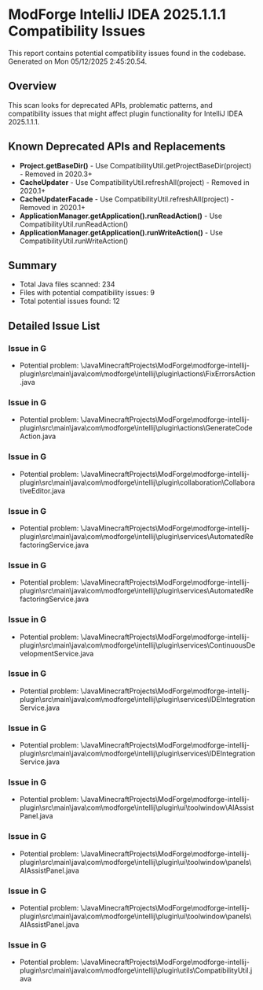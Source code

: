 # ModForge IntelliJ IDEA 2025.1.1.1 Compatibility Issues 
 
This report contains potential compatibility issues found in the codebase. 
Generated on Mon 05/12/2025  2:45:20.54. 
 
## Overview 
 
This scan looks for deprecated APIs, problematic patterns, and compatibility issues 
that might affect plugin functionality for IntelliJ IDEA 2025.1.1.1. 
 
## Known Deprecated APIs and Replacements 
 
* **Project.getBaseDir()** - Use CompatibilityUtil.getProjectBaseDir(project) - Removed in 2020.3+ 
* **CacheUpdater** - Use CompatibilityUtil.refreshAll(project) - Removed in 2020.1+ 
* **CacheUpdaterFacade** - Use CompatibilityUtil.refreshAll(project) - Removed in 2020.1+ 
* **ApplicationManager.getApplication().runReadAction()** - Use CompatibilityUtil.runReadAction() 
* **ApplicationManager.getApplication().runWriteAction()** - Use CompatibilityUtil.runWriteAction() 
 
## Summary 
 
* Total Java files scanned: 234 
* Files with potential compatibility issues: 9 
* Total potential issues found: 12 
 
## Detailed Issue List 
 
### Issue in G 
 
* Potential problem: \JavaMinecraftProjects\ModForge\modforge-intellij-plugin\src\main\java\com\modforge\intellij\plugin\actions\FixErrorsAction.java 
 
### Issue in G 
 
* Potential problem: \JavaMinecraftProjects\ModForge\modforge-intellij-plugin\src\main\java\com\modforge\intellij\plugin\actions\GenerateCodeAction.java 
 
### Issue in G 
 
* Potential problem: \JavaMinecraftProjects\ModForge\modforge-intellij-plugin\src\main\java\com\modforge\intellij\plugin\collaboration\CollaborativeEditor.java 
 
### Issue in G 
 
* Potential problem: \JavaMinecraftProjects\ModForge\modforge-intellij-plugin\src\main\java\com\modforge\intellij\plugin\services\AutomatedRefactoringService.java 
 
### Issue in G 
 
* Potential problem: \JavaMinecraftProjects\ModForge\modforge-intellij-plugin\src\main\java\com\modforge\intellij\plugin\services\AutomatedRefactoringService.java 
 
### Issue in G 
 
* Potential problem: \JavaMinecraftProjects\ModForge\modforge-intellij-plugin\src\main\java\com\modforge\intellij\plugin\services\ContinuousDevelopmentService.java 
 
### Issue in G 
 
* Potential problem: \JavaMinecraftProjects\ModForge\modforge-intellij-plugin\src\main\java\com\modforge\intellij\plugin\services\IDEIntegrationService.java 
 
### Issue in G 
 
* Potential problem: \JavaMinecraftProjects\ModForge\modforge-intellij-plugin\src\main\java\com\modforge\intellij\plugin\services\IDEIntegrationService.java 
 
### Issue in G 
 
* Potential problem: \JavaMinecraftProjects\ModForge\modforge-intellij-plugin\src\main\java\com\modforge\intellij\plugin\ui\toolwindow\AIAssistPanel.java 
 
### Issue in G 
 
* Potential problem: \JavaMinecraftProjects\ModForge\modforge-intellij-plugin\src\main\java\com\modforge\intellij\plugin\ui\toolwindow\panels\AIAssistPanel.java 
 
### Issue in G 
 
* Potential problem: \JavaMinecraftProjects\ModForge\modforge-intellij-plugin\src\main\java\com\modforge\intellij\plugin\ui\toolwindow\panels\AIAssistPanel.java 
 
### Issue in G 
 
* Potential problem: \JavaMinecraftProjects\ModForge\modforge-intellij-plugin\src\main\java\com\modforge\intellij\plugin\utils\CompatibilityUtil.java 
 
